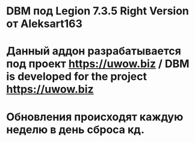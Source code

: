# DBM под Legion 7.3.5 Right Version от Aleksart163
# Данный аддон разрабатывается под проект https://uwow.biz / DBM is developed for the project https://uwow.biz
# Обновления происходят каждую неделю в день сброса кд.
